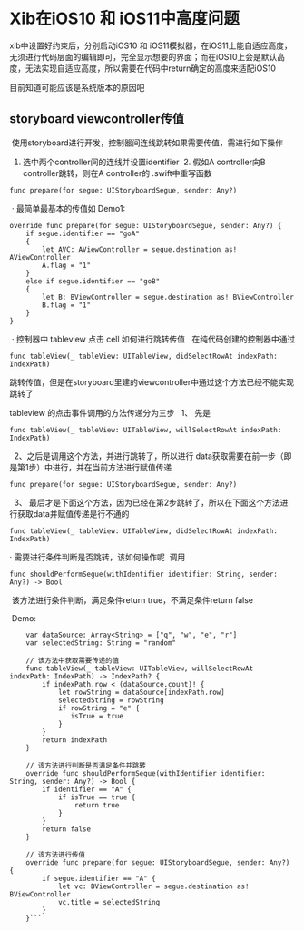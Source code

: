 # Xib在iOS10 和 iOS11中高度问题

xib中设置好约束后，分别启动iOS10 和 iOS11模拟器，在iOS11上能自适应高度，无须进行代码层面的编辑即可，完全显示想要的界面；而在iOS10上会是默认高度，无法实现自适应高度，所以需要在代码中return确定的高度来适配iOS10

目前知道可能应该是系统版本的原因吧



## storyboard viewcontroller传值 

  使用storyboard进行开发，控制器间连线跳转如果需要传值，需进行如下操作
  
  1. 选中两个controller间的连线并设置identifier
  2. 假如A controller向B controller跳转，则在A controller的 .swift中重写函数
  
    func prepare(for segue: UIStoryboardSegue, sender: Any?)
    
  · 最简单最基本的传值如 Demo1: 
  
  
    override func prepare(for segue: UIStoryboardSegue, sender: Any?) {
        if segue.identifier == "goA"
        {
            let AVC: AViewController = segue.destination as! AViewController
            A.flag = "1"
        }
        else if segue.identifier == "goB"
        {
            let B: BViewController = segue.destination as! BViewController
            B.flag = "1"
        }
    }
    
    
  · 控制器中 tableview 点击 cell 如何进行跳转传值
    在纯代码创建的控制器中通过
    
    func tableView(_ tableView: UITableView, didSelectRowAt indexPath: IndexPath) 
    
跳转传值，但是在storyboard里建的viewcontroller中通过这个方法已经不能实现跳转了

tableview 的点击事件调用的方法传递分为三步
   1、 先是
   
    func tableView(_ tableView: UITableView, willSelectRowAt indexPath: IndexPath)
     
   2、之后是调用这个方法，并进行跳转了，所以进行 data获取需要在前一步（即是第1步）中进行，并在当前方法进行赋值传递
   
    func prepare(for segue: UIStoryboardSegue, sender: Any?)
     
   3、 最后才是下面这个方法，因为已经在第2步跳转了，所以在下面这个方法进行获取data并赋值传递是行不通的
   
    func tableView(_ tableView: UITableView, didSelectRowAt indexPath: IndexPath)

· 需要进行条件判断是否跳转，该如何操作呢
  调用

    func shouldPerformSegue(withIdentifier identifier: String, sender: Any?) -> Bool 
        
  该方法进行条件判断，满足条件return true，不满足条件return false
  
  Demo:
```var isTrue: Bool = false
    var dataSource: Array<String> = ["q", "w", "e", "r"]
    var selectedString: String = "random"
    
    // 该方法中获取需要传递的值
    func tableView(_ tableView: UITableView, willSelectRowAt indexPath: IndexPath) -> IndexPath? {
        if indexPath.row < (dataSource.count)! {
            let rowString = dataSource[indexPath.row]
            selectedString = rowString
            if rowString = "e" {
               isTrue = true
            }
        }
        return indexPath
    }
   
    // 该方法进行判断是否满足条件并跳转
    override func shouldPerformSegue(withIdentifier identifier: String, sender: Any?) -> Bool {
        if identifier == "A" {
            if isTrue == true {
                return true
            }
        }
        return false
    }
    
    // 该方法进行传值
    override func prepare(for segue: UIStoryboardSegue, sender: Any?) {
        if segue.identifier == "A" {
            let vc: BViewController = segue.destination as! BViewController
            vc.title = selectedString
        }
    }```

